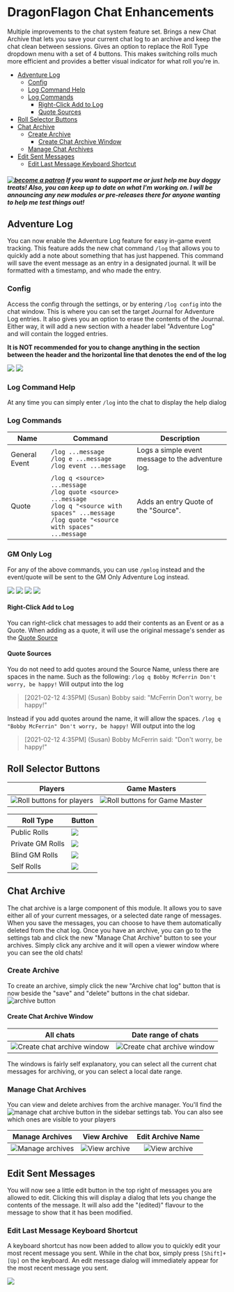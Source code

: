 # DragonFlagon Chat Enhancements

Multiple improvements to the chat system feature set. Brings a new Chat Archive that lets you save your current chat log to an archive and keep the chat clean between sessions. Gives an option to replace the Roll Type dropdown menu with a set of 4 buttons. This makes switching rolls much more efficient and provides a better visual indicator for what roll you're in.

- [Adventure Log](#Adventure-Log)
	- [Config](#Config)
	- [Log Command Help](#Log-Command-Help)
	- [Log Commands](#Log-Commands)
	  - [Right-Click Add to Log](#Right-Click-Add-to-Log)
	  - [Quote Sources](#Quote-Sources)
- [Roll Selector Buttons](#roll-selector-buttons)
- [Chat Archive](#Chat-Archive)
	- [Create Archive](#Create-Archive)
		- [Create Chat Archive Window](#Create-Chat-Archive-Window)
	- [Manage Chat Archives](#Manage-Chat-Archives)
- [Edit Sent Messages](#Edit-Sent-Messages)
	- [Edit Last Message Keyboard Shortcut](#Edit-Last-Message-Keyboard-Shortcut)

##### [![become a patron](../.assets/patreon-image.png)](https://www.patreon.com/bePatron?u=46113583) If you want to support me or just help me buy doggy treats! Also, you can keep up to date on what I'm working on. I will be announcing any new modules or pre-releases there for anyone wanting to help me test things out!

## Adventure Log

You can now enable the Adventure Log feature for easy in-game event tracking. This feature adds the new chat command `/log` that allows you to quickly add a note about something that has just happened. This command will save the event message as an entry in a designated journal. It will be formatted with a timestamp, and who made the entry.

### Config

Access the config through the settings, or by entering `/log config` into the chat window. This is where you can set the target Journal for Adventure Log entries. It also gives you an option to erase the contents of the Journal. Either way, it will add a new section with a header label "Adventure Log" and will contain the logged entries.

**It is NOT recommended for you to change anything in the section between the header and the horizontal line that denotes the end of the log**

![](../.assets/df-chat-enhance-log-config.png) ![](../.assets/df-chat-enhance-log-config-select.png)

### Log Command Help

At any time you can simply enter `/log` into the chat to display the help dialog

### Log Commands

| Name | Command | Description |
| --- | --- | --- |
| General Event | `/log ...message`<br />`/log e ...message`<br />`/log event ...message` | Logs a simple event message to the adventure log. |
| Quote | `/log q <source> ...message`<br />`/log quote <source> ...message`<br />`/log q "<source with spaces" ...message`<br />`/log quote "<source with spaces" ...message` | Adds an entry Quote of the "Source". |

### GM Only Log

For any of the above commands, you can use `/gmlog` instead and the event/quote will be sent to the GM Only Adventure Log instead.

![](../.assets/df-chat-enhance-log-entries.png)
![](../.assets/df-chat-enhance-gmlog-entries.png)
![](../.assets/df-chat-enhance-log-messages.png) ![](../.assets/df-chat-enhance-log-add-from-chat.png)

#### Right-Click Add to Log

You can right-click chat messages to add their contents as an Event or as a Quote. When adding as a quote, it will use the original message's sender as the [Quote Source](#Quote-Sources)

#### Quote Sources

You do not need to add quotes around the Source Name, unless there are spaces in the name. Such as the following:
`/log q Bobby McFerrin Don't worry, be happy!`
Will output into the log

> [2021-02-12 4:35PM] (Susan) Bobby said: "McFerrin Don't worry, be happy!"

Instead if you add quotes around the name, it will allow the spaces.
`/log q "Bobby McFerrin" Don't worry, be happy!`
Will output into the log

> [2021-02-12 4:35PM] (Susan) Bobby McFerrin said: "Don't worry, be happy!"


## Roll Selector Buttons

| Players | Game Masters |
| :-: | :-: |
| ![Roll buttons for players](../.assets/df-chat-enhance-privacy-pc.png) | ![Roll buttons for Game Master](../.assets/df-chat-enhance-privacy-gm.png) |

| Roll Type | Button |
| - | - |
| Public Rolls | ![](../.assets/df-chat-enhance-privacy-rt-public.png) |
| Private GM Rolls | ![](../.assets/df-chat-enhance-privacy-rt-gm.png) |
| Blind GM Rolls | ![](../.assets/df-chat-enhance-privacy-rt-blind.png) |
| Self Rolls | ![](../.assets/df-chat-enhance-privacy-rt-self.png) |

## Chat Archive

The chat archive is a large component of this module. It allows you to save either all of your current messages, or a selected date range of messages. When you save the messages, you can choose to have them automatically deleted from the chat log. Once you have an archive, you can go to the settings tab and click the new "Manage Chat Archive" button to see your archives. Simply click any archive and it will open a viewer window where you can see the old chats!

### Create Archive

To create an archive, simply click the new "Archive chat log" button that is now beside the "save" and "delete" buttons in the chat sidebar. ![archive button](../.assets/df-chat-enhance-archive-new.png)

#### Create Chat Archive Window

|All chats|Date range of chats|
|:-:|:-:|
|![Create chat archive window](../.assets/df-chat-enhance-archive-new-window.png)|![Create chat archive window](../.assets/df-chat-enhance-archive-new-window-date.png)|

The windows is fairly self explanatory, you can select all the current chat messages for archiving, or you can select a local date range.

### Manage Chat Archives

You can view and delete archives from the archive manager. You'll find the ![manage chat archive](../.assets/df-chat-enhance-archive-manage-button.png) button in the sidebar settings tab. You can also see which ones are visible to your players

|Manage Archives|View Archive|Edit Archive Name|
|:-:|:-:|:-:|
|![Manage archives](../.assets/df-chat-enhance-archive-manage.png)|![View archive](../.assets/df-chat-enhance-archive-viewer.png)|![View archive](../.assets/df-chat-enhance-archive-edit.png)|

## Edit Sent Messages

You will now see a little edit button in the top right of messages you are allowed to edit. Clicking this will display a dialog that lets you change the contents of the message. It will also add the "(edited)" flavour to the message to show that it has been modified.

### Edit Last Message Keyboard Shortcut

A keyboard shortcut has now been added to allow you to quickly edit your most recent message you sent. While in the chat box, simply press `[Shift]+[Up]` on the keyboard. An edit message dialog will immediately appear for the most recent message you sent.

![](../.assets/df-chat-enhance-edit-message.png)

